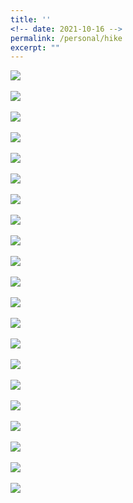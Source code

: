 ```yaml
---
title: ''
<!-- date: 2021-10-16 -->
permalink: /personal/hike
excerpt: ""
---
```

<img src='/images/20180707_121543.jpg'>
<br/><br/><img src='/images/20181209_101445.jpg'>
<br/><br/><img src='/images/20181209_112011.jpg'>
<br/><br/><img src='/images/20181209_134553.jpg'>
<br/><br/><img src='/images/20181210_100854.jpg'>
<br/><br/><img src='/images/20181211_070041.jpg'>
<br/><br/><img src='/images/20181211_071554.jpg'>
<br/><br/><img src='/images/20181211_083304.jpg'>
<br/><br/><img src='/images/20190112_184442.jpg'>
<br/><br/><img src='/images/20201213_131345.jpg'>
<br/><br/><img src='/images/20210904_190829.jpg'>
<br/><br/><img src='/images/IMG_1157.jpg'>
<br/><br/><img src='/images/IMG_1124.jpg'>
<br/><br/><img src='/images/IMG_20180603_112036.jpg'>
<br/><br/><img src='/images/IMG_20180712_023009_667.jpg'>
<br/><br/><img src='/images/IMG_20181211_100818-01.jpg'>
<br/><br/><img src='/images/IMG_20181213_110438_253_2.jpg'>
<br/><br/><img src='/images/IMG_20181227_203738_016.jpg'>
<br/><br/><img src='/images/IMG_20190115_095114_342.jpg'>
<br/><br/><img src='/images/IMG_8513.jpg'>
<br/><br/><img src='/images/20210905_122555.jpg'>
